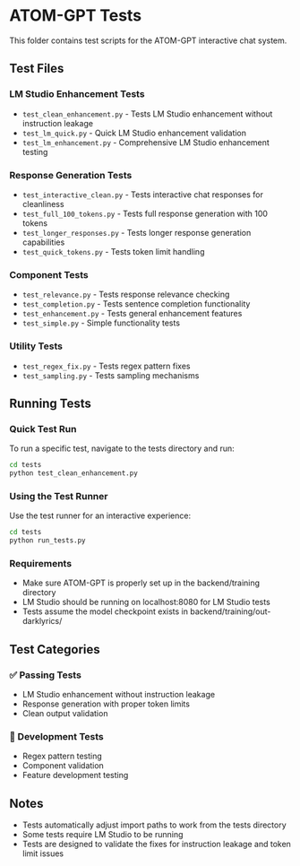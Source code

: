 # ATOM-GPT Tests

This folder contains test scripts for the ATOM-GPT interactive chat system.

## Test Files

### LM Studio Enhancement Tests
- `test_clean_enhancement.py` - Tests LM Studio enhancement without instruction leakage
- `test_lm_quick.py` - Quick LM Studio enhancement validation
- `test_lm_enhancement.py` - Comprehensive LM Studio enhancement testing

### Response Generation Tests
- `test_interactive_clean.py` - Tests interactive chat responses for cleanliness
- `test_full_100_tokens.py` - Tests full response generation with 100 tokens
- `test_longer_responses.py` - Tests longer response generation capabilities
- `test_quick_tokens.py` - Tests token limit handling

### Component Tests
- `test_relevance.py` - Tests response relevance checking
- `test_completion.py` - Tests sentence completion functionality
- `test_enhancement.py` - Tests general enhancement features
- `test_simple.py` - Simple functionality tests

### Utility Tests
- `test_regex_fix.py` - Tests regex pattern fixes
- `test_sampling.py` - Tests sampling mechanisms

## Running Tests

### Quick Test Run
To run a specific test, navigate to the tests directory and run:
```bash
cd tests
python test_clean_enhancement.py
```

### Using the Test Runner
Use the test runner for an interactive experience:
```bash
cd tests
python run_tests.py
```

### Requirements
- Make sure ATOM-GPT is properly set up in the backend/training directory
- LM Studio should be running on localhost:8080 for LM Studio tests
- Tests assume the model checkpoint exists in backend/training/out-darklyrics/

## Test Categories

### ✅ Passing Tests
- LM Studio enhancement without instruction leakage
- Response generation with proper token limits
- Clean output validation

### 🔧 Development Tests
- Regex pattern testing
- Component validation
- Feature development testing

## Notes
- Tests automatically adjust import paths to work from the tests directory
- Some tests require LM Studio to be running
- Tests are designed to validate the fixes for instruction leakage and token limit issues
